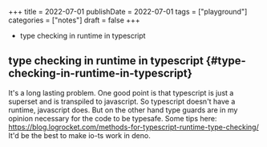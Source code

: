 +++
title = 2022-07-01
publishDate = 2022-07-01
tags = ["playground"]
categories = ["notes"]
draft = false
+++

-   type checking in runtime in typescript

<!--more-->


## type checking in runtime in typescript {#type-checking-in-runtime-in-typescript}

It's a long lasting problem.
One good point is that typescript is just a superset and is transpiled to javascript.
So typescript doesn't have a runtime, javascript does.
But on the other hand type guards are in my opinion necessary for the code to be typesafe.
Some tips here: <https://blog.logrocket.com/methods-for-typescript-runtime-type-checking/>
It'd be the best to make io-ts work in deno.